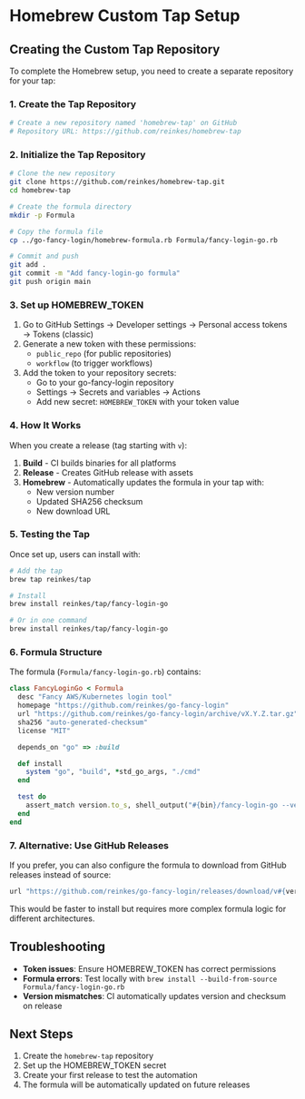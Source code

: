 # Homebrew Custom Tap Setup

## Creating the Custom Tap Repository

To complete the Homebrew setup, you need to create a separate repository for your tap:

### 1. Create the Tap Repository

```bash
# Create a new repository named 'homebrew-tap' on GitHub
# Repository URL: https://github.com/reinkes/homebrew-tap
```

### 2. Initialize the Tap Repository

```bash
# Clone the new repository
git clone https://github.com/reinkes/homebrew-tap.git
cd homebrew-tap

# Create the formula directory
mkdir -p Formula

# Copy the formula file
cp ../go-fancy-login/homebrew-formula.rb Formula/fancy-login-go.rb

# Commit and push
git add .
git commit -m "Add fancy-login-go formula"
git push origin main
```

### 3. Set up HOMEBREW_TOKEN

1. Go to GitHub Settings → Developer settings → Personal access tokens → Tokens (classic)
2. Generate a new token with these permissions:
   - `public_repo` (for public repositories)
   - `workflow` (to trigger workflows)
3. Add the token to your repository secrets:
   - Go to your go-fancy-login repository
   - Settings → Secrets and variables → Actions
   - Add new secret: `HOMEBREW_TOKEN` with your token value

### 4. How It Works

When you create a release (tag starting with `v`):

1. **Build** - CI builds binaries for all platforms
2. **Release** - Creates GitHub release with assets
3. **Homebrew** - Automatically updates the formula in your tap with:
   - New version number
   - Updated SHA256 checksum
   - New download URL

### 5. Testing the Tap

Once set up, users can install with:

```bash
# Add the tap
brew tap reinkes/tap

# Install
brew install reinkes/tap/fancy-login-go

# Or in one command
brew install reinkes/tap/fancy-login-go
```

### 6. Formula Structure

The formula (`Formula/fancy-login-go.rb`) contains:

```ruby
class FancyLoginGo < Formula
  desc "Fancy AWS/Kubernetes login tool"
  homepage "https://github.com/reinkes/go-fancy-login"
  url "https://github.com/reinkes/go-fancy-login/archive/vX.Y.Z.tar.gz"
  sha256 "auto-generated-checksum"
  license "MIT"

  depends_on "go" => :build

  def install
    system "go", "build", *std_go_args, "./cmd"
  end

  test do
    assert_match version.to_s, shell_output("#{bin}/fancy-login-go --version")
  end
end
```

### 7. Alternative: Use GitHub Releases

If you prefer, you can also configure the formula to download from GitHub releases instead of source:

```ruby
url "https://github.com/reinkes/go-fancy-login/releases/download/v#{version}/fancy-login-go-darwin-amd64.tar.gz"
```

This would be faster to install but requires more complex formula logic for different architectures.

## Troubleshooting

- **Token issues**: Ensure HOMEBREW_TOKEN has correct permissions
- **Formula errors**: Test locally with `brew install --build-from-source Formula/fancy-login-go.rb`
- **Version mismatches**: CI automatically updates version and checksum on release

## Next Steps

1. Create the `homebrew-tap` repository
2. Set up the HOMEBREW_TOKEN secret
3. Create your first release to test the automation
4. The formula will be automatically updated on future releases